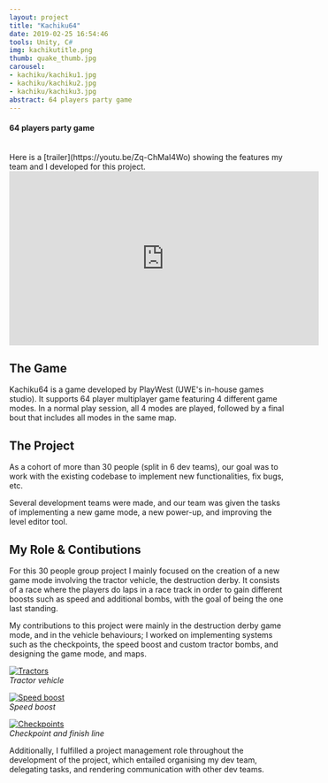 ```yaml
---
layout: project
title: "Kachiku64"
date: 2019-02-25 16:54:46
tools: Unity, C#
img: kachikutitle.png
thumb: quake_thumb.jpg
carousel:
- kachiku/kachiku1.jpg
- kachiku/kachiku2.jpg
- kachiku/kachiku3.jpg
abstract: 64 players party game
---
```

#### 64 players party game
<br>
Here is a [trailer](https://youtu.be/Zq-ChMaI4Wo) showing the features my team and I developed for this project.

<iframe width="560" height="315" src="https://www.youtube.com/embed/Zq-ChMaI4Wo" frameborder="0" allow="accelerometer; autoplay; encrypted-media; gyroscope; picture-in-picture" allowfullscreen></iframe>

<h2>The Game</h2>
Kachiku64 is a game developed by PlayWest (UWE's in-house games studio). It supports 64 player multiplayer game featuring 4 different game modes. In a normal play session, all 4 modes are played, followed by a final bout that includes all modes in the same map.

<h2>The Project</h2>
As a cohort of more than 30 people (split in 6 dev teams), our goal was to work with the existing codebase to implement new functionalities, fix bugs, etc.

Several development teams were made, and our team was given the tasks of implementing a new game mode, a new power-up, and improving the level editor tool.

<h2>My Role & Contibutions</h2>
For this 30 people group project I mainly focused on the creation of a new game mode involving the tractor vehicle, the destruction derby. It consists of a race where the players do laps in a race track in order to gain different boosts such as speed and additional bombs, with the goal of being the one last standing.

My contributions to this project were mainly in the destruction derby game mode, and in the vehicle behaviours; I worked on implementing systems such as the checkpoints, the speed boost and custom tractor bombs, and designing the game mode, and maps.
<br>

[![Tractors](https://i.gyazo.com/75971913a01a56948265f4b574d281a4.png)](https://gyazo.com/75971913a01a56948265f4b574d281a4)
<br><i>Tractor vehicle</i>
<br>

[![Speed boost](https://i.gyazo.com/d0631514eb95b09ab84704a2bb0aa94f.png)](https://gyazo.com/d0631514eb95b09ab84704a2bb0aa94f)
<br><i>Speed boost</i>
<br>

[![Checkpoints](https://i.gyazo.com/fd03981f6a1190d4b55b542732886f74.png)](https://gyazo.com/fd03981f6a1190d4b55b542732886f74)
<br><i>Checkpoint and finish line</i>
<br>

Additionally, I fulfilled a project management role throughout the development of the project, which entailed organising my dev team, delegating tasks, and rendering communication with other dev teams.
